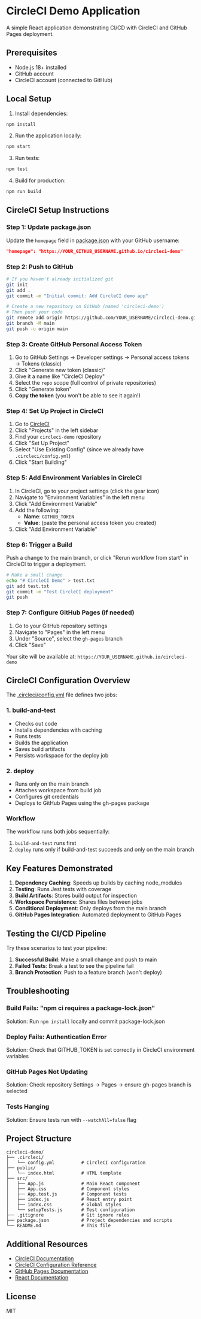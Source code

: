 # CircleCI Demo Application

A simple React application demonstrating CI/CD with CircleCI and GitHub Pages deployment.

## Prerequisites

- Node.js 18+ installed
- GitHub account
- CircleCI account (connected to GitHub)

## Local Setup

1. Install dependencies:
```bash
npm install
```

2. Run the application locally:
```bash
npm start
```

3. Run tests:
```bash
npm test
```

4. Build for production:
```bash
npm run build
```

## CircleCI Setup Instructions

### Step 1: Update package.json

Update the `homepage` field in [package.json](package.json) with your GitHub username:

```json
"homepage": "https://YOUR_GITHUB_USERNAME.github.io/circleci-demo"
```

### Step 2: Push to GitHub

```bash
# If you haven't already initialized git
git init
git add .
git commit -m "Initial commit: Add CircleCI demo app"

# Create a new repository on GitHub (named 'circleci-demo')
# Then push your code
git remote add origin https://github.com/YOUR_USERNAME/circleci-demo.git
git branch -M main
git push -u origin main
```

### Step 3: Create GitHub Personal Access Token

1. Go to GitHub Settings → Developer settings → Personal access tokens → Tokens (classic)
2. Click "Generate new token (classic)"
3. Give it a name like "CircleCI Deploy"
4. Select the `repo` scope (full control of private repositories)
5. Click "Generate token"
6. **Copy the token** (you won't be able to see it again!)

### Step 4: Set Up Project in CircleCI

1. Go to [CircleCI](https://circleci.com/)
2. Click "Projects" in the left sidebar
3. Find your `circleci-demo` repository
4. Click "Set Up Project"
5. Select "Use Existing Config" (since we already have `.circleci/config.yml`)
6. Click "Start Building"

### Step 5: Add Environment Variables in CircleCI

1. In CircleCI, go to your project settings (click the gear icon)
2. Navigate to "Environment Variables" in the left menu
3. Click "Add Environment Variable"
4. Add the following:
   - **Name**: `GITHUB_TOKEN`
   - **Value**: (paste the personal access token you created)
5. Click "Add Environment Variable"

### Step 6: Trigger a Build

Push a change to the main branch, or click "Rerun workflow from start" in CircleCI to trigger a deployment.

```bash
# Make a small change
echo "# CircleCI Demo" > test.txt
git add test.txt
git commit -m "Test CircleCI deployment"
git push
```

### Step 7: Configure GitHub Pages (if needed)

1. Go to your GitHub repository settings
2. Navigate to "Pages" in the left menu
3. Under "Source", select the `gh-pages` branch
4. Click "Save"

Your site will be available at: `https://YOUR_USERNAME.github.io/circleci-demo`

## CircleCI Configuration Overview

The [.circleci/config.yml](.circleci/config.yml) file defines two jobs:

### 1. build-and-test
- Checks out code
- Installs dependencies with caching
- Runs tests
- Builds the application
- Saves build artifacts
- Persists workspace for the deploy job

### 2. deploy
- Runs only on the main branch
- Attaches workspace from build job
- Configures git credentials
- Deploys to GitHub Pages using the gh-pages package

### Workflow
The workflow runs both jobs sequentially:
1. `build-and-test` runs first
2. `deploy` runs only if build-and-test succeeds and only on the main branch

## Key Features Demonstrated

1. **Dependency Caching**: Speeds up builds by caching node_modules
2. **Testing**: Runs Jest tests with coverage
3. **Build Artifacts**: Stores build output for inspection
4. **Workspace Persistence**: Shares files between jobs
5. **Conditional Deployment**: Only deploys from the main branch
6. **GitHub Pages Integration**: Automated deployment to GitHub Pages

## Testing the CI/CD Pipeline

Try these scenarios to test your pipeline:

1. **Successful Build**: Make a small change and push to main
2. **Failed Tests**: Break a test to see the pipeline fail
3. **Branch Protection**: Push to a feature branch (won't deploy)

## Troubleshooting

### Build Fails: "npm ci requires a package-lock.json"
Solution: Run `npm install` locally and commit package-lock.json

### Deploy Fails: Authentication Error
Solution: Check that GITHUB_TOKEN is set correctly in CircleCI environment variables

### GitHub Pages Not Updating
Solution: Check repository Settings → Pages → ensure gh-pages branch is selected

### Tests Hanging
Solution: Ensure tests run with `--watchAll=false` flag

## Project Structure

```
circleci-demo/
├── .circleci/
│   └── config.yml          # CircleCI configuration
├── public/
│   └── index.html          # HTML template
├── src/
│   ├── App.js              # Main React component
│   ├── App.css             # Component styles
│   ├── App.test.js         # Component tests
│   ├── index.js            # React entry point
│   ├── index.css           # Global styles
│   └── setupTests.js       # Test configuration
├── .gitignore              # Git ignore rules
├── package.json            # Project dependencies and scripts
└── README.md               # This file
```

## Additional Resources

- [CircleCI Documentation](https://circleci.com/docs/)
- [CircleCI Configuration Reference](https://circleci.com/docs/configuration-reference/)
- [GitHub Pages Documentation](https://docs.github.com/en/pages)
- [React Documentation](https://react.dev/)

## License

MIT
